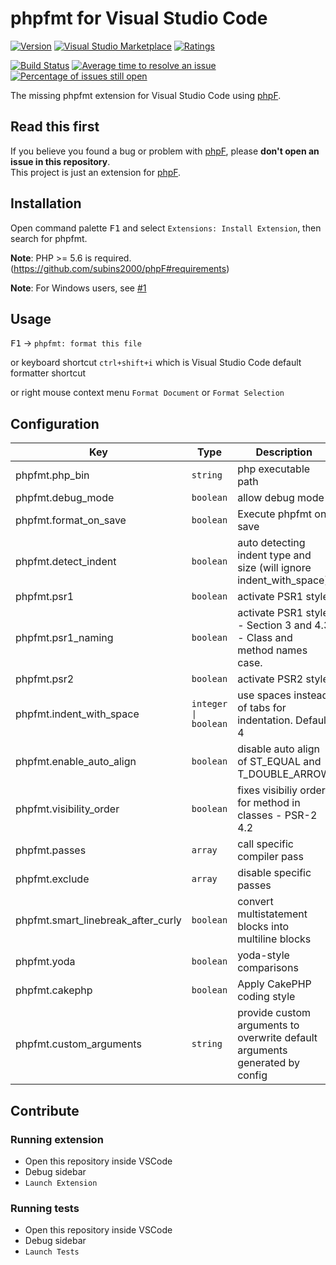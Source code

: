 # phpfmt for Visual Studio Code

[![Version](https://vsmarketplacebadge.apphb.com/version/kokororin.vscode-phpfmt.svg)](https://marketplace.visualstudio.com/items?itemName=kokororin.vscode-phpfmt)
[![Visual Studio Marketplace](https://vsmarketplacebadge.apphb.com/installs/kokororin.vscode-phpfmt.svg)](https://marketplace.visualstudio.com/items?itemName=kokororin.vscode-phpfmt)
[![Ratings](https://vsmarketplacebadge.apphb.com/rating/kokororin.vscode-phpfmt.svg)](https://marketplace.visualstudio.com/items?itemName=kokororin.vscode-phpfmt)

[![Build Status](https://travis-ci.org/kokororin/vscode-phpfmt.svg?branch=master)](https://travis-ci.org/kokororin/vscode-phpfmt)
[![Average time to resolve an issue](https://isitmaintained.com/badge/resolution/kokororin/vscode-phpfmt.svg)](https://isitmaintained.com/project/kokororin/vscode-phpfmt "Average time to resolve an issue")
[![Percentage of issues still open](https://isitmaintained.com/badge/open/kokororin/vscode-phpfmt.svg)](https://isitmaintained.com/project/kokororin/vscode-phpfmt "Percentage of issues still open")

The missing phpfmt extension for Visual Studio Code using [phpF](https://github.com/subins2000/phpF).

## Read this first

If you believe you found a bug or problem with [phpF](https://github.com/subins2000/phpF), please **don't open an issue in this repository**.  
This project is just an extension for [phpF](https://github.com/subins2000/phpF).

## Installation

Open command palette <kbd>F1</kbd> and select `Extensions: Install Extension`, then search for phpfmt.

**Note**: PHP >= 5.6 is required.  
(https://github.com/subins2000/phpF#requirements)  

**Note**: For Windows users, see [#1](https://github.com/kokororin/vscode-phpfmt/issues/1)

## Usage

<kbd>F1</kbd> -> `phpfmt: format this file`

or keyboard shortcut `ctrl+shift+i` which is Visual Studio Code default formatter shortcut

or right mouse context menu `Format Document` or `Format Selection`

## Configuration

| Key | Type | Description | Default |
| -------- | ----------- | ----------- | ----------- |
| phpfmt.php_bin | `string` | php executable path | "php" | 
| phpfmt.debug_mode | `boolean` | allow debug mode | false | 
| phpfmt.format_on_save | `boolean` | Execute phpfmt on save | false | 
| phpfmt.detect_indent | `boolean` | auto detecting indent type and size (will ignore indent_with_space) | false | 
| phpfmt.psr1 | `boolean` | activate PSR1 style | false | 
| phpfmt.psr1_naming | `boolean` | activate PSR1 style - Section 3 and 4.3 - Class and method names case. | false | 
| phpfmt.psr2 | `boolean` | activate PSR2 style | true | 
| phpfmt.indent_with_space | `integer \| boolean` | use spaces instead of tabs for indentation. Default 4 | 4 | 
| phpfmt.enable_auto_align | `boolean` | disable auto align of ST_EQUAL and T_DOUBLE_ARROW | false | 
| phpfmt.visibility_order | `boolean` | fixes visibiliy order for method in classes - PSR-2 4.2 | false | 
| phpfmt.passes | `array` | call specific compiler pass | [] | 
| phpfmt.exclude | `array` | disable specific passes | [] | 
| phpfmt.smart_linebreak_after_curly | `boolean` | convert multistatement blocks into multiline blocks | false | 
| phpfmt.yoda | `boolean` | yoda-style comparisons | false | 
| phpfmt.cakephp | `boolean` | Apply CakePHP coding style | false | 
| phpfmt.custom_arguments | `string` | provide custom arguments to overwrite default arguments generated by config | "" | 


## Contribute

### Running extension
- Open this repository inside VSCode
- Debug sidebar
- `Launch Extension`

### Running tests
- Open this repository inside VSCode
- Debug sidebar
- `Launch Tests`
